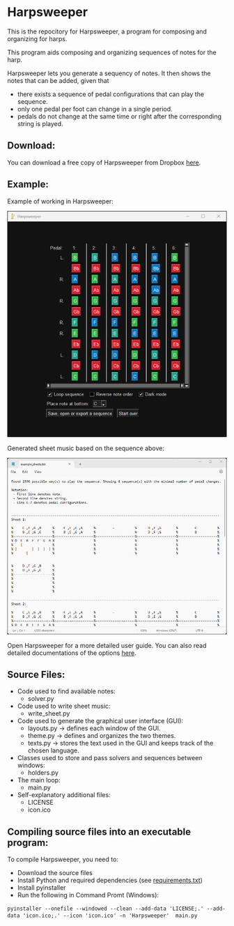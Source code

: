 # Harpsweeper
This is the repocitory for Harpsweeper, a program for composing and organizing for harps. 

This program aids composing and organizing sequences of notes for the harp.

Harpsweeper lets you generate a sequency of notes. It then shows the notes that can be added, given that
 - there exists a sequence of pedal configurations that can play the sequence.
 - only one pedal per foot can change in a single period.
 - pedals do not change at the same time or right after the corresponding string is played.

## Download: 

You can download a free copy of Harpsweeper from Dropbox [here](https://www.dropbox.com/scl/fo/b9piezza5x2jjrh2e3miv/h?rlkey=rs0rz4ggzmhqkvangq15cyj6c&dl=0).

## Example: 

Example of working in Harpsweeper: 

<img src="https://raw.githubusercontent.com/adamreir/harpsweeper/main/example_images/harpsweeper_example.png" alt="drawing" width="700"/>

Generated sheet music based on the sequence above: 

<img src="https://raw.githubusercontent.com/adamreir/harpsweeper/main/example_images/example_sheets.png" alt="drawing" width="700"/>

Open Harpsweeper for a more detailed user guide. You can also read detailed documentations of the options [here](documentation/options_explained.md). 

## Source Files: 
 - Code used to find available notes: 
   - solver.py
 - Code used to write sheet music:
   - write_sheet.py
 - Code used to generate the graphical user interface (GUI):
   - layouts.py -> defines each window of the GUI. 
   - theme.py -> defines and organizes the two themes.
   - texts.py -> stores the text used in the GUI and keeps track of the chosen language.
 - Classes used to store and pass solvers and sequences between windows:
   - holders.py
 - The main loop: 
   - main.py
 - Self-explanatory additional files:
   - LICENSE
   - icon.ico

## Compiling source files into an executable program:

To compile Harpsweeper, you need to:
 - Download the source files
 - Install Python and required dependencies (see [requirements.txt](requirements.txt))
 - Install pyinstaller
 - Run the following in Command Promt (Windows):  
```
pyinstaller --onefile --windowed --clean --add-data 'LICENSE;.' --add-data 'icon.ico;.' --icon 'icon.ico' -n 'Harpsweeper'  main.py
```
